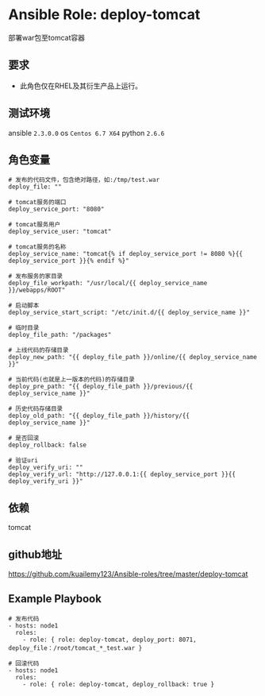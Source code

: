 # Ansible Role: deploy-tomcat

部署war包至tomcat容器

## 要求

- 此角色仅在RHEL及其衍生产品上运行。

## 测试环境

ansible `2.3.0.0`
os `Centos 6.7 X64`
python `2.6.6`

## 角色变量
    # 发布的代码文件，包含绝对路径，如:/tmp/test.war
    deploy_file: ""

    # tomcat服务的端口
    deploy_service_port: "8080"

    # tomcat服务用户
    deploy_service_user: "tomcat"

    # tomcat服务的名称
    deploy_service_name: "tomcat{% if deploy_service_port != 8080 %}{{ deploy_service_port }}{% endif %}"

    # 发布服务的家目录
    deploy_file_workpath: "/usr/local/{{ deploy_service_name }}/webapps/ROOT"

    # 启动脚本
    deploy_service_start_script: "/etc/init.d/{{ deploy_service_name }}"

    # 临时目录
    deploy_file_path: "/packages"

    # 上线代码的存储目录
    deploy_new_path: "{{ deploy_file_path }}/online/{{ deploy_service_name }}"

    # 当前代码(也就是上一版本的代码)的存储目录
    deploy_pre_path: "{{ deploy_file_path }}/previous/{{ deploy_service_name }}"

    # 历史代码存储目录
    deploy_old_path: "{{ deploy_file_path }}/history/{{ deploy_service_name }}"

    # 是否回滚
    deploy_rollback: false
    
    # 验证uri
    deploy_verify_uri: ""
    deploy_verify_url: "http://127.0.0.1:{{ deploy_service_port }}{{ deploy_verify_uri }}"

## 依赖
tomcat

## github地址
https://github.com/kuailemy123/Ansible-roles/tree/master/deploy-tomcat

## Example Playbook

    # 发布代码
    - hosts: node1
      roles:
        - role: { role: deploy-tomcat, deploy_port: 8071, deploy_file：/root/tomcat_*_test.war }
      
    # 回滚代码
    - hosts: node1
      roles:
        - role: { role: deploy-tomcat, deploy_rollback: true }